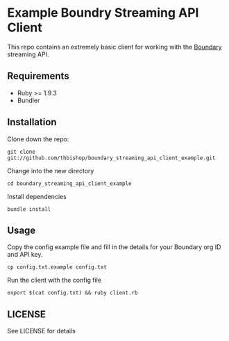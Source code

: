 # Example Boundry Streaming API Client
This repo contains an extremely basic client for working with the [Boundary](http://boundary.com) streaming API.

## Requirements
* Ruby >= 1.9.3
* Bundler

## Installation
Clone down the repo:
```shell
git clone git://github.com/thbishop/boundary_streaming_api_client_example.git
```

Change into the new directory
```shell
cd boundary_streaming_api_client_example
```

Install dependencies
```shell
bundle install
```

## Usage
Copy the config example file and fill in the details for your Boundary org ID and API key.
```shell
cp config.txt.example config.txt
```

Run the client with the config file
```shell
export $(cat config.txt) && ruby client.rb
```

## LICENSE
See LICENSE for details
